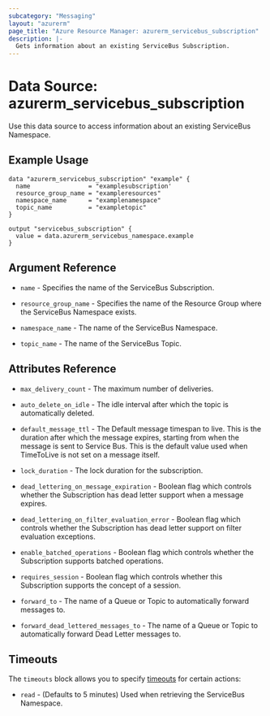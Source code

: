 ```yaml
---
subcategory: "Messaging"
layout: "azurerm"
page_title: "Azure Resource Manager: azurerm_servicebus_subscription"
description: |-
  Gets information about an existing ServiceBus Subscription.
---
```


# Data Source: azurerm_servicebus_subscription

Use this data source to access information about an existing ServiceBus Namespace.

## Example Usage

```hcl
data "azurerm_servicebus_subscription" "example" {
  name                = "examplesubscription'
  resource_group_name = "exampleresources"
  namespace_name      = "examplenamespace"
  topic_name          = "exampletopic"
}

output "servicebus_subscription" {
  value = data.azurerm_servicebus_namespace.example
}
```

## Argument Reference

* `name` - Specifies the name of the ServiceBus Subscription.

* `resource_group_name` - Specifies the name of the Resource Group where the ServiceBus Namespace exists.

* `namespace_name` - The name of the ServiceBus Namespace.

* `topic_name` - The name of the ServiceBus Topic.

## Attributes Reference

* `max_delivery_count` - The maximum number of deliveries.

* `auto_delete_on_idle` - The idle interval after which the topic is automatically deleted.

* `default_message_ttl` - The Default message timespan to live. This is the duration after which the message expires, starting from when the message is sent to Service Bus. This is the default value used when TimeToLive is not set on a message itself.

* `lock_duration` - The lock duration for the subscription.

* `dead_lettering_on_message_expiration` - Boolean flag which controls whether the Subscription has dead letter support when a message expires.

* `dead_lettering_on_filter_evaluation_error` - Boolean flag which controls whether the Subscription has dead letter support on filter evaluation exceptions.

* `enable_batched_operations` - Boolean flag which controls whether the Subscription supports batched operations.

* `requires_session` - Boolean flag which controls whether this Subscription supports the concept of a session.

* `forward_to` - The name of a Queue or Topic to automatically forward messages to.

* `forward_dead_lettered_messages_to` - The name of a Queue or Topic to automatically forward Dead Letter messages to.

## Timeouts

The `timeouts` block allows you to specify [timeouts](https://www.terraform.io/docs/configuration/resources.html#timeouts) for certain actions:

* `read` - (Defaults to 5 minutes) Used when retrieving the ServiceBus Namespace.
